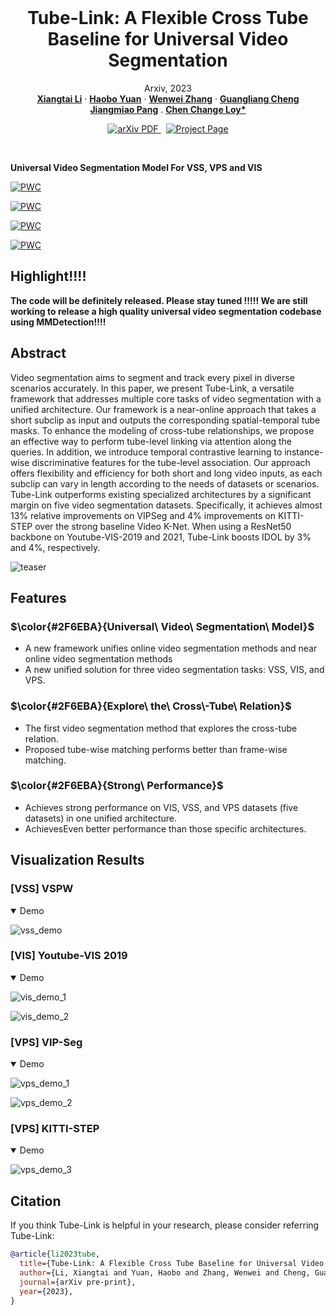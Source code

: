 <br />
<p align="center">
  <h1 align="center">Tube-Link: A Flexible Cross Tube Baseline for Universal Video Segmentation</h1>
  <p align="center">
    Arxiv, 2023
    <br />
    <a href="https://lxtgh.github.io/"><strong>Xiangtai Li</strong></a>
    ·
    <a href="https://yuanhaobo.me/"><strong>Haobo Yuan</strong></a>
    ·
    <a href="https://zhangwenwei.cn/"><strong>Wenwei Zhang</strong></a>
    ·
    <a href="https://sites.google.com/view/guangliangcheng"><strong>Guangliang Cheng</strong></a>
    <br />
    <a href="https://oceanpang.github.io/"><strong>Jiangmiao Pang</strong></a>
    .
    <a href="https://www.mmlab-ntu.com/person/ccloy/"><strong>Chen Change Loy*</strong></a>
  </p>

  <p align="center">
    <a href='https://arxiv.org/abs/2303.12782'>
      <img src='https://img.shields.io/badge/Paper-PDF-green?style=flat&logo=arXiv&logoColor=green' alt='arXiv PDF'>
    </a>
    <a href='https://github.com/lxtGH/Tube-Link' style='padding-left: 0.5rem;'>
      <img src='https://img.shields.io/badge/Project-Page-blue?style=flat&logo=Google%20chrome&logoColor=blue' alt='Project Page'>
    </a>
  </p>
<br />

**Universal Video Segmentation Model For VSS, VPS and VIS**

[![PWC](https://img.shields.io/endpoint.svg?url=https://paperswithcode.com/badge/tube-link-a-flexible-cross-tube-baseline-for/video-panoptic-segmentation-on-vipseg)](https://paperswithcode.com/sota/video-panoptic-segmentation-on-vipseg?p=tube-link-a-flexible-cross-tube-baseline-for)

[![PWC](https://img.shields.io/endpoint.svg?url=https://paperswithcode.com/badge/tube-link-a-flexible-cross-tube-baseline-for/video-semantic-segmentation-on-vspw)](https://paperswithcode.com/sota/video-semantic-segmentation-on-vspw?p=tube-link-a-flexible-cross-tube-baseline-for)


[![PWC](https://img.shields.io/endpoint.svg?url=https://paperswithcode.com/badge/tube-link-a-flexible-cross-tube-baseline-for/video-instance-segmentation-on-youtube-vis-1)](https://paperswithcode.com/sota/video-instance-segmentation-on-youtube-vis-1?p=tube-link-a-flexible-cross-tube-baseline-for)


[![PWC](https://img.shields.io/endpoint.svg?url=https://paperswithcode.com/badge/tube-link-a-flexible-cross-tube-baseline-for/video-instance-segmentation-on-youtube-vis-2)](https://paperswithcode.com/sota/video-instance-segmentation-on-youtube-vis-2?p=tube-link-a-flexible-cross-tube-baseline-for)



## Highlight!!!!

**The code will be definitely released. Please stay tuned !!!!! 
We are still working to release a high quality universal video segmentation codebase using MMDetection!!!!**

## Abstract

Video segmentation aims to segment and track every pixel in diverse scenarios accurately. In this paper, we present Tube-Link, a versatile framework that addresses multiple core tasks of video segmentation with a unified architecture. Our framework is a near-online approach that takes a short subclip as input and outputs the corresponding spatial-temporal tube masks. To enhance the modeling of cross-tube relationships, we propose an effective way to perform tube-level linking via attention along the queries. In addition, we introduce temporal contrastive learning to instance-wise discriminative features for the tube-level association. Our approach offers flexibility and efficiency for both short and long video inputs, as each subclip can vary in length according to the needs of datasets or scenarios. Tube-Link outperforms existing specialized architectures by a significant margin on five video segmentation datasets. Specifically, it achieves almost 13% relative improvements on VIPSeg and 4% improvements on KITTI-STEP over the strong baseline Video K-Net. When using a ResNet50 backbone on Youtube-VIS-2019 and 2021, Tube-Link boosts IDOL by 3% and 4%, respectively.



![teaser](./assets/figs/teaser.png)


## Features

### $\color{#2F6EBA}{Universal\ Video\ Segmentation\ Model}$ 

- A new framework unifies online video segmentation methods and near online video segmentation methods
- A new unified solution for three video segmentation tasks: VSS, VIS, and VPS.

### $\color{#2F6EBA}{Explore\ the\ Cross\-Tube\ Relation}$ 

- The first video segmentation method that explores the cross-tube relation.
- Proposed tube-wise matching performs better than frame-wise matching.

### $\color{#2F6EBA}{Strong\ Performance}$  
- Achieves strong performance on VIS, VSS, and VPS datasets (five datasets) in one unified architecture.
- AchievesEven better performance than those specific architectures.


## Visualization Results
### [VSS] VSPW
<details open>
<summary>Demo</summary>

![vss_demo](assets/figs/vss/vspw.gif)

</details>

### [VIS] Youtube-VIS 2019
<details open>
<summary>Demo</summary>

![vis_demo_1](assets/figs/vis/vis_001.gif) 

![vis_demo_2](assets/figs/vis/vis_002.gif)

</details>

### [VPS] VIP-Seg

<details open>
<summary>Demo</summary>

![vps_demo_1](assets/figs/vps/vps_01.gif) 

![vps_demo_2](assets/figs/vps/vps_02.gif)

</details>

### [VPS] KITTI-STEP
<details open>
<summary>Demo</summary>

![vps_demo_3](assets/figs/vps/vps_03.gif)

</details>



## Citation
If you think Tube-Link is helpful in your research, please consider referring Tube-Link:
```bibtex
@article{li2023tube,
  title={Tube-Link: A Flexible Cross Tube Baseline for Universal Video Segmentation},
  author={Li, Xiangtai and Yuan, Haobo and Zhang, Wenwei and Cheng, Guangliang and Pang, Jiangmiao and Loy, Chen Change},
  journal={arXiv pre-print},
  year={2023},
}
```

